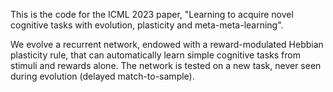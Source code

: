 This is the code for the ICML 2023 paper, "Learning to acquire novel cognitive tasks with evolution, plasticity and meta-meta-learning".

We evolve a recurrent  network, endowed with a reward-modulated Hebbian
plasticity rule, that can  automatically learn simple cognitive tasks from
stimuli and rewards alone. The network is tested on a new task, never seen
during evolution (delayed match-to-sample).




